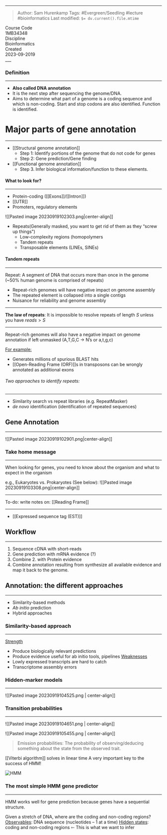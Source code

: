 
___
> Author: <span class="name">Sam Hurenkamp</span>
> Tags: #Evergreen/Seedling #lecture #bioinformatics 
> Last modified: `$= dv.current().file.mtime`

<div class="f-info">
	<div class="course-code">
		<span class="fheader"> Course Code </span> <br/>
		<span class="fbody"> 1MB34348 </span>
	</div>
	<div class="discipline">
		<span class="fheader"> Discipline </span> <br />
		<span class="fbody"> Bioinformatics </span>
	</div>
	<div class="date">
		<span class="fheader"> Created</span> <br />
		<span class="fbody last-modified"> 2023-09-2019 </span>
	</div>
</div>
___

### Definition
___
- **Also called DNA annotation**
- It is the next step after sequencing the genome/DNA.
- Aims to determine what part of a genome is a coding sequence and which is non-coding. Start and stop codons are also identified. Function is identified.

# Major parts of gene annotation
___
- [[Structural genome annotation]] 
	- Step 1: Identify portions of the genome that do not code for genes
	- Step 2: Gene prediction/Gene finding
- [[Functional genome annotation]]
	- Step 3. Infer biological information/function to these elements.

#### What to look for?
___
- Protein-coding ([[Exons]]/[[Intron]])
- [[UTR]]
- Promoters, regulatory elements

![[Pasted image 20230919102303.png|center-align]]


- Repeats(Generally masked, you want to get rid of them as they “screw up things")
	- Low-complexity regions (homopolymers
	- Tandem repeats
	- Transposable elements (LINEs, SINEs)

#### Tandem repeats
____
Repeat: A segment of DNA that occurs more than once in the genome (~50% human genome is comprised of repeats)
- Repeat-rich genomes will have negative impact on genome assembly
- The repeated element is collapsed into a single contigs
- Nuisance for reliability and genome assembly
___
**The law of repeats**: It is impossible to resolve repeats of length $S$ unless you have $reads>S$
___

Repeat-rich genomes will also have a negative impact on genome annotation if left unmasked (A,T,G,C -> N’s or a,t,g,c)

<u>For example:</u>
- Generates millions of spurious BLAST hits
- [[Open-Reading Frame (ORF)]]s in transposons can be wrongly annotated as additional
exons

###### Two approaches to identify repeats:
___
- Similarity search vs repeat libraries (e.g. RepeatMasker)
- <i>de novo</i> identification (identification of repeated sequences)

## Gene Annotation
___
![[Pasted image 20230919102901.png|center-align]]

### Take home message
___
When looking for genes, you need to know about the organism and what to expect in the organism

e.g., Eukaryotes vs. Prokaryotes (See below):
![[Pasted image 20230919103308.png|center-align]]

___
To-do: write notes on: [[Reading Frame]]
___


- [[Expressed sequence tag (EST)]]

## Workflow
___
1. Sequence cDNA with short-reads
2. Gene prediction with mRNA evidence (?)
3. Combine 2. with Protein evidence
4. Combine annotation resulting from synthesize all available evidence and map it back to the genome.

## Annotation: the different approaches
___
- Similarity-based methods
- <i>Ab initio</i> prediction
- Hybrid approaches

### Similarity-based approach
___
<u>Strength</u>
-  Produce biologically relevant predictions
- Produce evidence useful for
ab initio tools, pipelines
<u>Weaknesses</u>
- Lowly expressed transcripts are hard to catch
- Transcriptome assembly errors


### Hidden-marker models
___
![[Pasted image 20230919104525.png | center-align]]


### Transition probabilities
___
![[Pasted image 20230919104651.png | center-align]]


![[Pasted image 20230919105455.png | center-align]]

> Emission probabilities: The probability of observing/deducing something about the state from the observed trait.

[[Viterbi algorithm]] solves in linear time
A very important key to the success of HMM!


![HMM](https://www.youtube.com/watch?v=J_y5hx_ySCg)




### The most simple HMM gene predictor
___
HMM works well for gene prediction because genes have a sequential structure.

Given a stretch of DNA, where are the coding and non-coding regions?
<u>Observables</u>: DNA sequence (nucleotides – 1 at a time)
<u>Hidden states</u>: coding and non-coding regions ⇽ This is what we want to infer






